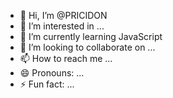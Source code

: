 - 👋 Hi, I’m @PRICIDON
- 👀 I’m interested in ...
- 🌱 I’m currently learning JavaScript
- 💞️ I’m looking to collaborate on ...
- 📫 How to reach me ...
- 😄 Pronouns: ...
- ⚡ Fun fact: ...

<!---
PRICIDON/PRICIDON is a ✨ special ✨ repository because its `README.md` (this file) appears on your GitHub profile.
You can click the Preview link to take a look at your changes.
--->
